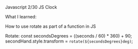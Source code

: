 Javascript 2/30 JS Clock

What I learned:

How to use rotate as part of a function in JS

Rotate: 
const secondsDegrees = ((seconds / 60) * 360) + 90;
secondHand.style.transform = `rotate(${secondsDegrees}deg)`;